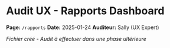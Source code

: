 # Audit UX - Rapports Dashboard
**Page:** `/rapports`
**Date:** 2025-01-24
**Auditeur:** Sally (UX Expert)

*Fichier créé - Audit à effectuer dans une phase ultérieure*
